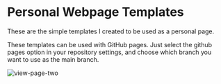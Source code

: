 # Personal Webpage Templates
These are the simple templates I created to be used as a personal page. 

These templates can be used with GitHub pages. Just select the github pages option in your repository settings, and choose which branch you want to use as the main branch.

![view-page-two](https://github.com/mirianfsilva/personal-webpage-templates/blob/main/page-two.png?raw=true)

